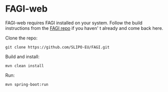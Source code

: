 # FAGI-web

FAGI-web requires FAGI installed on your system. Follow the build instructions from the [FAGI repo](https://github.com/SLIPO-EU/FAGI "Fagi command line") if you haven' t already and come back here.

Clone the repo:

    git clone https://github.com/SLIPO-EU/FAGI.git
    
Build and install:

    mvn clean install
    
Run:

    mvn spring-boot:run
    

    


